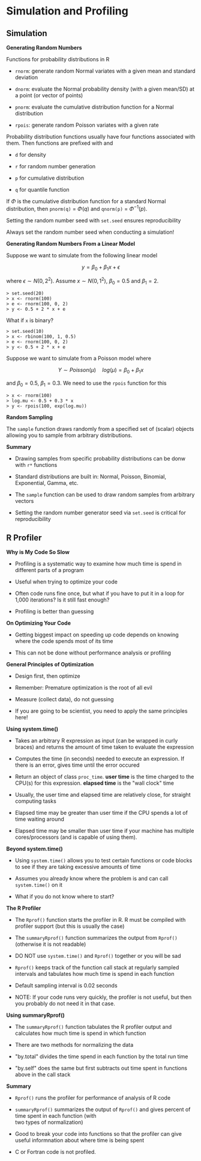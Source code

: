 # Simulation and Profiling

## Simulation

**Generating Random Numbers**

Functions for probability distributions in R

* `rnorm`: generate random Normal variates with a given mean and standard deviation

* `dnorm`: evaluate the Normal probability density (with a given mean/SD) at a point
(or vector of points)

* `pnorm`: evaluate the cumulative distribution function for a Normal distribution

* `rpois`: generate random Poisson variates with a given rate

Probability distribution functions usually have four functions associated with them. 
Then functions are prefixed with and

* `d` for density

* `r` for random number generation

* `p` for cumulative distribution

* `q` for quantile function

If $\Phi$ is the cumulative distribution function for a standard Normal distribution, then
`pnorm(q)` = $\Phi(q)$ and `qnorm(p)` = $\Phi^{-1}(p)$.

Setting the random number seed with `set.seed` ensures reproducibility

Always set the random number seed when conducting a simulation!

**Generating Random Numbers From a Linear Model**

Suppose we want to simulate from the following linear model

$$
y = \beta_0 + \beta_1 x + \epsilon
$$

where $\epsilon \sim N (0, 2^2)$. Assume $x \sim N (0, 1^2)$, $\beta_0 = 0.5$ and $\beta_1 = 2$.

```
> set.seed(20)
> x <- rnorm(100)
> e <- rnorm(100, 0, 2)
> y <- 0.5 + 2 * x + e
```

What if `x` is binary?

```
> set.seed(10)
> x <- rbinom(100, 1, 0.5)
> e <- rnorm(100, 0, 2)
> y <- 0.5 + 2 * x + e
```


Suppose we want to simulate from a Poisson model where

$$
Y \sim Poisson(\mu) \quad log (\mu) = \beta_0 + \beta_1x
$$

and $\beta_0 = 0.5$, $\beta_1 = 0.3$. We need to use the `rpois` function for this

```
> x <- rnorm(100)
> log.mu <- 0.5 + 0.3 * x
> y <- rpois(100, exp(log.mu)) 
```

**Random Sampling**

The `sample` function draws randomly from a specified set of (scalar) objects allowing you to sample
from arbitrary distributions.

**Summary**

* Drawing samples from specific probability distributions can be donw with `r*` functions

* Standard distributions are built in: Normal, Poisson, Binomial, Exponential, Gamma, etc.

* The `sample` function can be used to draw random samples from arbitrary vectors

* Setting the random number generator seed via `set.seed` is critical for reproducibility

## R Profiler

**Why is My Code So Slow**

* Profiling is a systematic way to examine how much time is spend in different parts of a program

* Useful when trying to optimize your code

* Often code runs fine once, but what if you have to put it in a loop for 1,000 iterations? Is it still
fast enough?

* Profiling is better than guessing

**On Optimizing Your Code**

* Getting biggest impact on speeding up code depends on knowing where the code spends most of its time

* This can not be done without performance analysis or profiling

**General Principles of Optimization**

* Design first, then optimize

* Remember: Premature optimization is the root of all evil

* Measure (collect data), do not guessing

* If you are going to be scientist, you need to apply the same principles here!

**Using system.time()**

* Takes an arbitrary R expression as input (can be wrapped in curly braces) and returns the amount
of time taken to evaluate the expression

* Computes the time (in seconds) needed to execute an expression. If there is an error, gives time 
until the error occured

* Return an object of class `proc_time`. **user time** is the time charged to the CPU(s) for this
expression. **elapsed time** is the "wall clock" time

* Usually, the user time and elapsed time are relatively close, for straight computing tasks

* Elapsed time may be greater than user time if the CPU spends a lot of time waiting around

* Elapsed time may be smaller than user time if your machine has multiple cores/processors (and is
capable of using them). 

**Beyond system.time()**

* Using `system.time()` allows you to test certain functions or code blocks to see if they are 
taking excessive amounts of time

* Assumes you already know where the problem is and can call `system.time()` on it

* What if you do not know where to start?

**The R Profiler**

* The `Rprof()` function starts the profiler in R. R must be compiled with profiler support (but this is
usually the case)

* The `summaryRprof()` function summarizes the output from `Rprof()` (otherwise it is not readable)

* DO NOT use `system.time()` and `Rprof()` together or you will be sad

* `Rprof()` keeps track of the function call stack at regularly sampled intervals and tabulates how
much time is spend in each function

* Default sampling interval is 0.02 seconds

* NOTE: If your code runs very quickly, the profiler is not useful, but then you probably do not need it
in that case.

**Using summaryRprof()**

* The `summaryRprof()` function tabulates the R profiler output and calculates how much time is spend in 
which function

* There are two methods for normalizing the data

* "by.total" divides the time spend in each function by the total run time

* "by.self" does the same but first subtracts out time spent in functions above in the call stack

**Summary**

* `Rprof()` runs the profiler for performance of analysis of R code

* `summaryRprof()` summarizes the output of `Rprof()` and gives percent of time spent in each function (with\
two types of normalization)

* Good to break your code into functions so that the profiler can give useful informnation about where time
is being spent

* C or Fortran code is not profiled.





























































